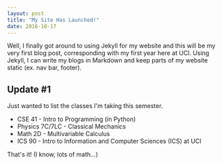 ```yaml
---
layout: post
title: "My Site Has Launched!"
date: 2016-10-17
---
```


Well, I finally got around to using Jekyll for my website and this will be my very first blog post, corresponding with my first year here at UCI. Using Jekyll, I can write my blogs in Markdown and keep parts of my website static (ex. nav bar, footer).

## Update #1

Just wanted to list the classes I'm taking this semester.

* CSE 41 - Intro to Programming (in Python)
* Physics 7C/7LC - Classical Mechanics
* Math 2D - Multivariable Calculus
* ICS 90 - Intro to Information and Computer Sciences (ICS) at UCI

That's it! (I know, lots of math...)
